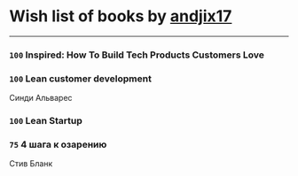 # Wish list of books by [andjix17](https://plus.google.com/u/0/111107669790056792515/)
---

### `100` Inspired: How To Build Tech Products Customers Love

### `100` Lean customer development
Синди Альварес

### `100` Lean Startup

### `75` 4 шага к озарению
Стив Бланк

